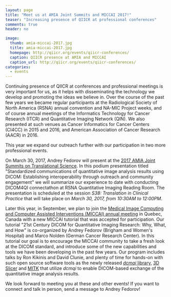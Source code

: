 ```yaml
---
layout: page
title: "Meet us at AMIA Joint Summits and MICCAI 2017!"
teaser: "Increasing presence of QIICR at professional conferences"
comments: true
header: no

image: 
  thumb: amia-miccai-2017.jpg
  title: amia-miccai-2017.jpg
  homepage: http://qiicr.org/events/qiicr-conferences/
  caption: QIICR presence at AMIA and MICCAI
  caption_url: http://qiicr.org/events/qiicr-conferences/
categories:
  - events
---
```


Continuing presence of QIICR at conferences and professional meetings is very important for us,
as it helps with disseminating the technology we develop and promoting the ideas we believe in.
Over the course of the past few years we became regular participants at the Radiological Society
of North America (RSNA) annual convention and NA-MIC Project weeks, and of course annual meetings
of the Informatics Technology for Cancer Research (ITCR) and Quantitative Imaging Network (QIN). 
We also presented at such venues as Cancer Informatics for Cancer Centers (CI4CC) in 2015 and 2016, 
and American Association of Cancer Research (AACR) in 2016.

This year we expand our outreach further with our participation in two more professional events.

On March 30, 2017, Andrey Fedorov will present at the [2017 AMIA Joint Summits on Translational Science][1].
In this podium presentation titled "Standardized communications of quantitative image analysis results 
using DICOM: Establishing interoperability through outreach and community engagement" we will summarize our
experience to date with conducting DICOM4QI connectathon at RSNA Quantitative Imaging Reading Room. The
presentation is scheduled at the session *S38: Translation in Clinical Practice* that will take place on
*March 30, 2017, from 10:30AM to 12:00PM*.

Later this year, in September, we plan to join the [Medical Image Computing and Computer Assisted Interventions
(MICCAI) annual meeting][2] in Quebec, Canada with a new MICCAI tutorial that was accepted for participation.
Our tutorial "21st Century DICOM for Quantitative Imaging Research: Why, What, and How" is co-organized by
Andrey Fedorov (Brigham and Women's Hospital) and Marco Nolden (German Cancer Research Center). In this tutorial
our goal is to encourage the MICCAI community to take a fresh look at the DICOM standard, and introduce some of the
new capabilities and tools we have been developing in the past few years. Our program includes talks by Ron Kikinis
and David Clunie, and plenty of time for hands-on with such open source software tools as the newly released [_dcmqi_ library][5],
[3D Slicer][3] and [MITK][4] that utilize _dcmqi_ to enable DICOM-based exchange of the quantitative image analysis results.

We look forward to meeting you at these and other events! If you want to connect and talk in person, send a message 
to Andrey Fedorov!

[1]: https://www.amia.org/jointsummits2017
[2]: http://www.miccai2017.org/
[3]: http://slicer.org
[4]: http://mitk.org
[5]: http://github.com/qiicr/dcmqi
